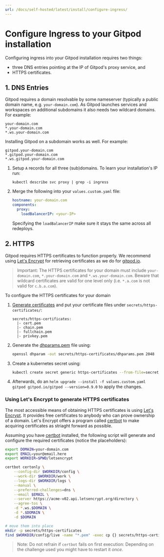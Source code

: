```yaml
---
url: /docs/self-hosted/latest/install/configure-ingress/
---
```


# Configure Ingress to your Gitpod installation

Configuring ingress into your Gitpod installation requires two things:
 - three DNS entries pointing at the IP of Gitpod's proxy service, and
 - HTTPS certificates.

## 1. DNS Entries
Gitpod requires a domain resolvable by some nameserver (typically a public domain name, e.g. `your-domain.com`).
As Gitpod launches services and workspaces on additional subdomains it also needs two wildcard domains.
For example:

    your-domain.com
    *.your-domain.com
    *.ws.your-domain.com

Installing Gitpod on a subdomain works as well. For example:

    gitpod.your-domain.com
    *.gitpod.your-domain.com
    *.ws.gitpod.your-domain.com

 1. Setup `A` records for all three (sub)domains. To learn your installation's IP run:
    ```
    kubectl describe svc proxy | grep -i ingress
    ```

 1. Merge the following into your `values.custom.yaml` file:
    ```yaml
    hostname: your-domain.com
    components:
      proxy:
        loadBalancerIP: <your-IP>
    ```
    Specifying the `loadBalancerIP` make sure it stays the same across all redeploys.

## 2. HTTPS
Gitpod requires HTTPS certificates to function properly. We recommend using [Let's Encrypt](https://letsencrypt.org/) for retrieving certificates as we do for [gitpod.io](https://gitpod.io).

> Important: The HTTPS certificates for your domain must include `your-domain.com`, `*.your-domain.com` and `*.ws.your-domain.com`. Beware that wildcard certificates are valid for one level only (i.e. `*.a.com` is not valid for `c.b.a.com`).

To configure the HTTPS certificates for your domain
 1. [Generate certificates](#using-lets-encrypt-to-generate-https-certificates) and put your certificate files under `secrets/https-certificates/`:
    ```
    secrets/https-certificates:
      |- cert.pem
      |- chain.pem
      |- fullchain.pem
      |- privkey.pem
    ```
 2. Generate the [dhparams.pem](https://security.stackexchange.com/questions/94390/whats-the-purpose-of-dh-parameters) file using:
    ```bash
    openssl dhparam -out secrets/https-certificates/dhparams.pem 2048
    ```
 3. Create a kubernetes secret using:
    ```bash
    kubectl create secret generic https-certificates --from-file=secrets/https-certificates
    ```
 4. Afterwards, do an `helm upgrade --install -f values.custom.yaml gitpod gitpod.io/gitpod --version=0.9.0` to apply the changes. 

### Using Let's Encrypt to generate HTTPS certificates

The most accessible means of obtaining HTTPS certificates is using [Let's Encrypt](https://letsencrypt.org/). It provides free certificates to anybody who can prove ownership of a domain.
Let's Encrypt offers a program called [certbot](https://certbot.eff.org/) to make acquiring certificates as striaght forward as possible.

Assuming you have [certbot](https://certbot.eff.org/) installed, the following script will generate and configure the required certificates (notice the placeholders):
```bash
export DOMAIN=your-domain.com
export EMAIL=your@email.here
export WORKDIR=$PWD/letsencrypt

certbot certonly \
    --config-dir $WORKDIR/config \
    --work-dir $WORKDIR/work \
    --logs-dir $WORKDIR/logs \
    --manual \
    --preferred-challenges=dns \
    --email $EMAIL \
    --server https://acme-v02.api.letsencrypt.org/directory \
    --agree-tos \
    -d *.ws.$DOMAIN \
    -d *.$DOMAIN \
    -d $DOMAIN

# move them into place
mkdir -p secrets/https-certificates
find $WORKDIR/config/live -name "*.pem" -exec cp {} secrets/https-certificates \;
```

 > Note: Do not refrain if `certbot` fails on first execution: Depending on the challenge used you might have to restart it _once_.

